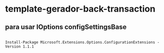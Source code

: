 # template-gerador-back-transaction

##  para usar IOptions<Connectionstring> configSettingsBase
```

Install-Package Microsoft.Extensions.Options.ConfigurationExtensions -Version 1.1.1

```
